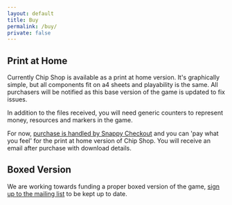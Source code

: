 ```yaml
---
layout: default
title: Buy
permalink: /buy/
private: false
---
```


## Print at Home
Currently Chip Shop is available as a print at home version. It's graphically simple, but all components fit on a4 sheets and playability is the same. All purchasers will be notified as this base version of the game is updated to fix issues.

In addition to the files received, you will need generic counters to represent money, resources and markers in the game.

For now, [purchase is handled by Snappy Checkout](https://www.snappycheckout.com/pay?31YOG9XTDFZOF39XWOODP3183) and you can 'pay what you feel' for the print at home version of Chip Shop. You will receive an email after purchase with download details.

## Boxed Version
We are working towards funding a proper boxed version of the game, [sign up to the mailing list](http://eepurl.com/bweh1n) to be kept up to date.
